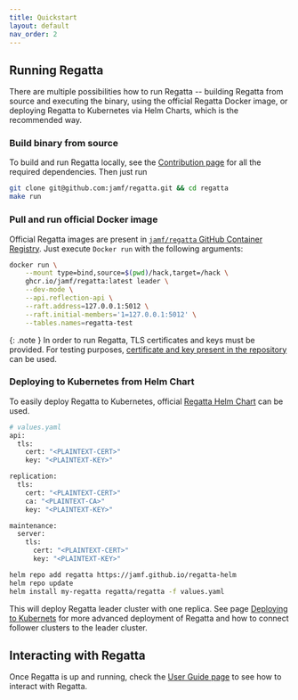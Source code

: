```yaml
---
title: Quickstart
layout: default
nav_order: 2
---
```


## Running Regatta

There are multiple possibilities how to run Regatta -- building Regatta from source and executing the binary,
using the official Regatta Docker image, or deploying Regatta to Kubernetes via Helm Charts, which is the
recommended way.

### Build binary from source

To build and run Regatta locally, see the [Contribution page](/contributing) for all
the required dependencies. Then just run

```bash
git clone git@github.com:jamf/regatta.git && cd regatta
make run
```

### Pull and run official Docker image

Official Regatta images are present in
[`jamf/regatta` GitHub Container Registry](https://github.com/jamf/regatta/pkgs/container/regatta).
Just execute `Docker run` with the following arguments:

```bash
docker run \
    --mount type=bind,source=$(pwd)/hack,target=/hack \
    ghcr.io/jamf/regatta:latest leader \
    --dev-mode \
    --api.reflection-api \
    --raft.address=127.0.0.1:5012 \
    --raft.initial-members='1=127.0.0.1:5012' \
    --tables.names=regatta-test
```

{: .note }
In order to run Regatta, TLS certificates and keys must be provided. For testing purposes,
[certificate and key present in the repository](https://github.com/jamf/regatta/tree/cfc58f0205484b0c8a24c7cbcc0be8563b7cf6a5/hack)
can be used.

### Deploying to Kubernetes from Helm Chart

To easily deploy Regatta to Kubernetes, official [Regatta Helm Chart](https://github.com/jamf/regatta-helm) can be used.

```bash
# values.yaml
api:
  tls:
    cert: "<PLAINTEXT-CERT>"
    key: "<PLAINTEXT-KEY>"

replication:
  tls:
    cert: "<PLAINTEXT-CERT>"
    ca: "<PLAINTEXT-CA>"
    key: "<PLAINTEXT-KEY>"

maintenance:
  server:
    tls:
      cert: "<PLAINTEXT-CERT>"
      key: "<PLAINTEXT-KEY>"
```

```bash
helm repo add regatta https://jamf.github.io/regatta-helm
helm repo update
helm install my-regatta regatta/regatta -f values.yaml
```

This will deploy Regatta leader cluster with one replica. See page
[Deploying to Kubernets](/operations_guide/deploying_to_kubernetes/) for more advanced deployment
of Regatta and how to connect follower clusters to the leader cluster.

## Interacting with Regatta

Once Regatta is up and running, check the [User Guide page](/user_guide) to see how
to interact with Regatta.
